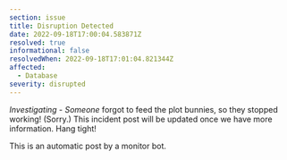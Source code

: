 ```yaml
---
section: issue
title: Disruption Detected
date: 2022-09-18T17:00:04.583871Z
resolved: true
informational: false
resolvedWhen: 2022-09-18T17:01:04.821344Z
affected:
  - Database
severity: disrupted
---
```

*Investigating* - _Someone_ forgot to feed the plot bunnies, so they stopped working! (Sorry.) This incident post will be updated once we have more information. Hang tight!

This is an automatic post by a monitor bot.
        